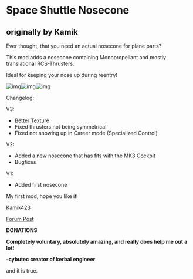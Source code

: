 # Space Shuttle Nosecone

## originally by Kamik

Ever thought, that you need an actual nosecone for plane parts?

This mod adds a nosecone containing Monopropellant and mostly translational RCS-Thrusters.

Ideal for keeping your nose up during reentry!

 ![img](http://i.imgur.com/RfyaSRH.png)![img](http://i.imgur.com/Kycj8kY.png)![img](http://i.imgur.com/O7LmThc.png)

Changelog:

V3:

* Better Texture
* Fixed thrusters not being symmetrical
* Fixed not showing up in Career mode (Specialized Control)

V2:

* Added a new nosecone that has fits with the MK3 Cockpit
* Bugfixes

V1:

* Added first nosecone

 

My first mod, hope you like it!

Kamik423

[Forum Post](https://forum.kerbalspaceprogram.com/index.php?/topic/93853-*/)

**DONATIONS**

**Completely voluntary, absolutely amazing, and really does help me out a lot!**

**-cybutec creator of kerbal engineer**

and it is true.
